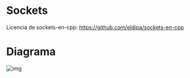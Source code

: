 # Sockets

Licencia de sockets-en-cpp: https://github.com/eldipa/sockets-en-cpp

# Diagrama

![img](http://www.plantuml.com/plantuml/png/RLHDZzGm3BtdLqHx0bNp3pYi10Z10KOi73XL7iSxcCd7o4c73xJ_VTrfCssZlTNFUUyvjjFxN43A4BpvoOuiXNFvQw4KuSDGA4yeig0dOymPy0H7idVVym32wSxQ_yPQz92pVUkPOjc3P1A55RUsOwSOFpA2z9W2H9VogzUQUsfuDqO0ZlE9fvNZkszVjcwpcEAATkh9uFaVY78xJF52aZd5dg9ZY9H7ryLpdpAZfZyC6M9IZMhV23dQn6rHU-5OI3Q5VGndePoaMb3MvCwUvx3_OtQtxnzpavJ2WQK_tpWlcgMICFaNcbvJchWAKhnmst25XP0FQfF1iuDc30yashDM2RKOB5UjsEFLZ9Iuk5IrrcFbtLxaCvNVIKwRUpmaF56fhfcY0-zNcfSQgb3bVAMSlDPSMJLUB1VFJmCTj-jwHMxRQZlBaN6y3sMa2CBNsjl-wD5sIrTouwHlz9uy7TabqosA4zcn48vpdfOifAdeJZjP9eX-4Gvb6U76wdsL6-rY2WSXiqE8XHsu_f7rq2h6v8SG5LhAcAg0ez1HBJn7WkNMg-wPULBspMvdwsQO-Z6Yov-WWQT-c_c1R0NqkMs1Uufk2FuP)
